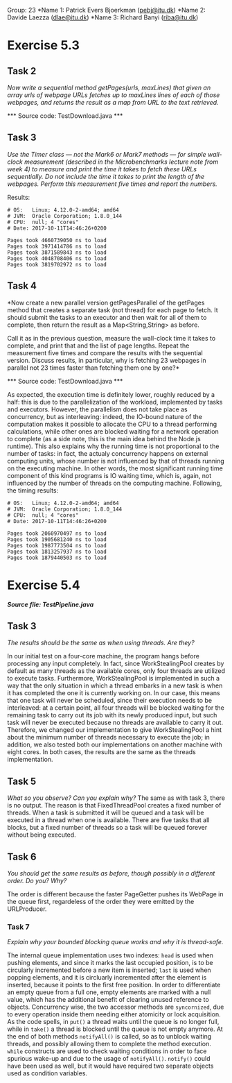 Group: 23
*Name 1: Patrick Evers Bjoerkman (pebj@itu.dk)
*Name 2: Davide Laezza (dlae@itu.dk)
*Name 3: Richard Banyi (riba@itu.dk)

# Exercise 5.3

## Task 2
*Now write a sequential method getPages(urls, maxLines) that given an array urls of
webpage URLs fetches up to maxLines lines of each of those webpages, and returns the
result as a map from URL to the text retrieved.*

*** Source code: TestDownload.java ***

## Task 3
*Use the Timer class — not the Mark6 or Mark7 methods — for simple wall-clock
measurement (described in the Microbenchmarks lecture note from week 4) to measure
and print the time it takes to fetch these URLs sequentially. Do not include the
time it takes to print the length of the webpages. Perform this measurement five
times and report the numbers.*

Results:
```
# OS:   Linux; 4.12.0-2-amd64; amd64
# JVM:  Oracle Corporation; 1.8.0_144
# CPU:  null; 4 "cores"
# Date: 2017-10-11T14:46:26+0200

Pages took 4660739050 ns to load
Pages took 3971414786 ns to load
Pages took 3871589843 ns to load
Pages took 4048708406 ns to load
Pages took 3819702972 ns to load
```

## Task 4
*Now create a new parallel version getPagesParallel of the getPages method that
creates a separate task (not thread) for each page to fetch. It should submit the
tasks to an executor and then wait for all of them to complete, then return the
result as a Map<String,String> as before.

Call it as in the previous question, measure the wall-clock time it takes to
complete, and print that and the list of page lengths. Repeat the measurement five
times and compare the results with the sequential version. Discuss results, in
particular, why is fetching 23 webpages in parallel not 23 times faster than
fetching them one by one?*

*** Source code: TestDownload.java ***

As expected, the execution time is definitely lower, roughly reduced by a half:
this is due to the parallelization of the workload, implemented by tasks and
executors. However, the parallelism does not take place as concurrency, but as
interleaving: indeed, the IO-bound nature of the computation makes it possible to
allocate the CPU to a thread performing calculations, while other ones are blocked
waiting for a network operation to complete (as a side note, this is the main idea
behind the Node.js runtime). This also explains why the running time is not
proportional to the number of tasks: in fact, the actualy concurrency happens on external computing units, whose number is not influenced by that of threads running on the executing machine. In other words, the most significant running time component of this kind programs is IO waiting time, which is, again, not influenced by the number of threads on the computing machine. Following, the timing results:
```
# OS:   Linux; 4.12.0-2-amd64; amd64
# JVM:  Oracle Corporation; 1.8.0_144
# CPU:  null; 4 "cores"
# Date: 2017-10-11T14:46:26+0200

Pages took 2060970497 ns to load
Pages took 1905681240 ns to load
Pages took 1987773504 ns to load
Pages took 1813257937 ns to load
Pages took 1879440503 ns to load
```
# Exercise 5.4
***Source file: TestPipeline.java***

## Task 3
*The results should be the same as when using threads. Are they?*

In our initial test on a four-core machine, the program hangs before processing any
input completely. In fact, since WorkStealingPool creates by default as many
threads as the available cores, only four threads are utilized to execute tasks.
Furthermore, WorkStealingPool is implemented in such a way that the only situation
in which a thread embarks in a new task is when it has completed the one it is
currently working on. In our case, this means that one task will never be
scheduled, since their execution needs to be interleaved: at a certain point, all
four threads will be blocked waiting for the remaining task to carry out its job
with its newly produced input, but such task will never be executed because no
threads are available to carry it out.
Therefore, we changed our implementation to give WorkStealingPool a hint about the
minimum number of threads necessary to execute the job; in addition, we also tested
both our implementations on another machine with eight cores. In both cases, the
results are the same as the threads implementation.

## Task 5
*What so you observe? Can you explain why?*
The same as with task 3, there is no output. The reason is that FixedThreadPool
creates a fixed number of threads. When a task is submitted it will be queued and a
task will be executed in a thread when one is available. There are five tasks that
all blocks, but a fixed number of threads so a task will be queued forever without
being executed.

## Task 6
*You should get the same results as before, though possibly in a different order.
Do you? Why?*

The order is different because the faster PageGetter pushes its WebPage in the
queue first, regardeless of the order they were emitted by the URLProducer.

### Task 7
*Explain why your bounded blocking queue works and why it is thread-safe.*

The internal queue implementation uses two indexes: `head` is used when pushing
elements, and since it marks the last occupied position, is to be circularly
incremented before a new item is inserted; `last` is used when popping elements,
and it is circluarly incremented after the element is inserted, because it points
to the first free position. In order to differentiate an empty queue from a full
one, empty elements are marked with a null value, which has the additional benefit
of clearing unused reference to objects.
Concurrency wise, the two accessor methods are `syncornized`, due to every
operation inside them needing either atomicity or lock acquisition. As the code
spells, in `put()` a thread waits until the queue is no longer full, while in
`take()` a thread is blocked until the queue is not empty anymore. At the end of
both methods `notifyAll()` is called, so as to unblock waiting threads, and
possibly allowing them to complete the method execution. `while` constructs are
used to check waiting conditions in order to face spurious wake-up and due to the
usage of `notifyAll()`. `notify()` could have been used as well, but it would have
required two separate objects used as condition variables.
